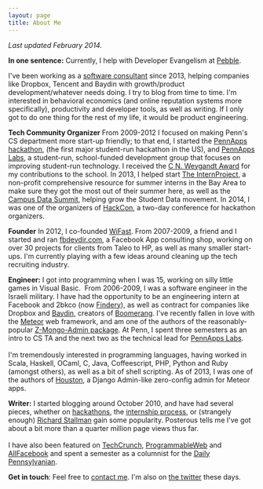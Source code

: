 ```yaml
---
layout: page
title: About Me
---
```

*Last updated February 2014.*

**In one sentence:** Currently, I help with Developer Evangelism at [Pebble](http://getpebble.com).

I've been working as a [software consultant](http://calldownmule.com) since 2013, helping companies like Dropbox, Tencent and Baydin with growth/product development/whatever needs doing. I try to blog from time to time. I'm interested in behavioral economics (and online reputation systems more specifically), productivity and developer tools, as well as writing. If I only got to do one thing for the rest of my life, it would be product engineering.

**Tech Community Organizer**
From 2009-2012 I focused on making Penn's CS department more start-up friendly; to that end, I started the <a href="http://pennapps.comndodaily.com/2013/01/21/the-worlds-largest-student-run-hackathon-isnt-at-stanford-or-mit-its-at-penn/">PennApps hackathon</a>, (the first major student-run hackathon in the US), and <a href="http://labs.pennapps.com">PennApps Labs</a>, a student-run, school-funded development group that focuses on improving student-run technology. I received the <a href="http://www.seas.upenn.edu/undergraduate/student-life/award-recipients.php#student_choice">C N. Weygandt Award</a> for my contributions to the school. In 2013, I helped start [The InternProject](http://theinternproject.com), a non-profit comprehensive resource for summer interns in the Bay Area to make sure they got the most out of their summer here, as well as the [Campus Data Summit](http://campusdata.org), helping grow the Student Data movement.  In 2014, I was one of the organizers of [HackCon](http://hackcon.io), a two-day conference for hackathon organizers.

**Founder**
In 2012, I co-founded [WiFast](http://www.wifast.com). From 2007-2009, a friend and I started and ran <a href="http://web.archive.org/web/20071112093619/http://www.fbdevdir.com/">fbdevdir.com</a>, a Facebook App consulting shop, working on over 30 projects for clients from Taleo to HP, as well as many smaller start-ups. I'm currently playing with a few ideas around cleaning up the tech recruiting industry.

**Engineer:** I got into programming when I was 15, working on silly little games in Visual Basic.  From 2006-2009, I was a software engineer in the Israeli military. I have had the opportunity to be an engineering intern at Facebook and 2bkco (now <a href="http://findery.com">Findery</a>), as well as contract for companies like Dropbox and [Baydin](http://baydin.com), creators of [Boomerang](http://boomerangforgmail.com).  I've recently fallen in love with the [Meteor](http://meteor.com) web framework, and am one of the authors of the reasonably-popular [Z-Mongo-Admin package](https://atmosphere.meteor.com/package/z-mongo-admin). At Penn, I spent three semesters as an intro to CS TA and the next two as the technical lead for <a href="http://labs.pennapps.com">PennApps Labs</a>. <br><br>I'm tremendously interested in programming languages, having worked in Scala, Haskell, OCaml, C, Java, Coffeescript, PHP, Python and Ruby (amongst others), as well as a bit of shell scripting.  As of 2013, I was one of the authors of [Houston](http://atmosphere.meteor.com/package/houston), a Django Admin-like zero-config admin for Meteor apps.

**Writer:** I started blogging around October 2010, and have had several pieces, whether on <a href="http://alexeymk.com/tag/hackathons">hackathons</a>, the <a href="http://alexeymk.com/a-brief-guide-to-tech-internships">internship process</a>, or (strangely enough) <a href="http://alexeymk.com/dear-dr-stallman-an-open-letter">Richard Stallman</a> gain some popularity. Posterous tells me I've got about a bit more than a quarter million page views thus far. <br><br>I have also been featured on <a href="http://techcrunch.com/2012/04/15/stop-looking-for-a-technical-co-founder/">TechCrunch</a>, <a href="http://blog.programmableweb.com/2012/01/18/best-mashups-from-pennapps-2012-hackathon/">ProgrammableWeb</a> and <a href="http://www.allfacebook.com/how-much-is-your-facebook-profile-worth-2007-11">AllFacebook</a> and spent a semester as a columnist for the <a href="http://thedp.com">Daily Pennsylvanian</a>.

**Get in touch**: Feel free to [contact me](mailto:alexey-at-alexeymk.com). I'm also on <a href="http://twitter.com/alexeymk">the twitter</a> these days.
